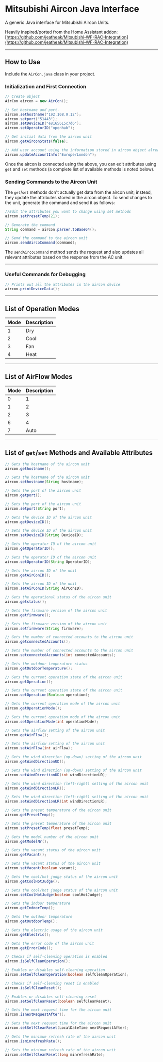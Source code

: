 # Mitsubishi Aircon Java Interface

A generic Java interface for Mitsubishi Aircon Units.

Heavily inspired/ported from the Home Assistant addon:  
[https://github.com/jeatheak/Mitsubishi-WF-RAC-Integration](https://github.com/jeatheak/Mitsubishi-WF-RAC-Integration)

---

## How to Use

Include the `AirCon.java` class in your project.

### Initialization and First Connection

```java
// Create object
AirCon aircon = new AirCon();

// Set hostname and port.
aircon.sethostname("192.168.0.12");
aircon.setport("51443");
aircon.setDeviceID("e8165615c7d6"); 
aircon.setOperatorID("openhab");

// Get initial data from the aircon unit
aircon.getAirconStats(false); 

// Add user account using the information stored in aircon object already
aircon.updateAccountInfo("Europe/London");
```

Once the aircon is connected using the above, you can edit attributes using `get` and `set` methods (a complete list of available methods is noted below). 

### Sending Commands to the Aircon Unit

The `get`/`set` methods don't actually get data from the aircon unit; instead, they update the attributes stored in the aircon object. To send changes to the unit, generate the command and send it as follows:

```java
//Edit the attributes you want to change using set methods
aircon.setPresetTemp(21);

// Generate the command
String command = aircon.parser.toBase64();

// Send the command to the aircon unit
aircon.sendAircoCommand(command);
```

The `sendAircoCommand` method sends the request and also updates all relevant attributes based on the response from the AC unit.

---

### Useful Commands for Debugging

```java
// Prints out all the attributes in the aircon device
aircon.printDeviceData();
```

---

## List of Operation Modes

| Mode | Description |
|------|-------------|
| 1    | Dry         |
| 2    | Cool        |
| 3    | Fan         |
| 4    | Heat        |

---

## List of AirFlow Modes

| Mode | Description |
|------|-------------|
| 0    | 1           |
| 1    | 2           |
| 2    | 3           |
| 6    | 4           |
| 7    | Auto        |

---

## List of `get`/`set` Methods and Available Attributes

```java
// Gets the hostname of the aircon unit
aircon.gethostname();

// Sets the hostname of the aircon unit
aircon.sethostname(String hostname);

// Gets the port of the aircon unit
aircon.getport();

// Sets the port of the aircon unit
aircon.setport(String port);

// Gets the device ID of the aircon unit
aircon.getDeviceID();

// Sets the device ID of the aircon unit
aircon.setDeviceID(String DeviceID);

// Gets the operator ID of the aircon unit
aircon.getOperatorID();

// Sets the operator ID of the aircon unit
aircon.setOperatorID(String OperatorID);

// Gets the aircon ID of the unit
aircon.getAirConID();

// Sets the aircon ID of the unit
aircon.setAirConID(String AirConID);

// Gets the operational status of the aircon unit
aircon.getstatus();

// Gets the firmware version of the aircon unit
aircon.getfirmware();

// Sets the firmware version of the aircon unit
aircon.setfirmware(String firmware);

// Gets the number of connected accounts to the aircon unit
aircon.getconnectedAccounts();

// Sets the number of connected accounts to the aircon unit
aircon.setconnectedAccounts(int connectedAccounts);

// Gets the outdoor temperature status
aircon.getOutdoorTemperature();

// Gets the current operation state of the aircon unit
aircon.getOperation();

// Sets the current operation state of the aircon unit
aircon.setOperation(Boolean operation);

// Gets the current operation mode of the aircon unit
aircon.getOperationMode();

// Sets the current operation mode of the aircon unit
aircon.setOperationMode(int operationMode);

// Gets the airflow setting of the aircon unit
aircon.getAirFlow();

// Sets the airflow setting of the aircon unit
aircon.setAirFlow(int airFlow);

// Gets the wind direction (up-down) setting of the aircon unit
aircon.getWindDirectionUD();

// Sets the wind direction (up-down) setting of the aircon unit
aircon.setWindDirectionUD(int windDirectionUD);

// Gets the wind direction (left-right) setting of the aircon unit
aircon.getWindDirectionLR();

// Sets the wind direction (left-right) setting of the aircon unit
aircon.setWindDirectionLR(int windDirectionLR);

// Gets the preset temperature of the aircon unit
aircon.getPresetTemp();

// Sets the preset temperature of the aircon unit
aircon.setPresetTemp(float presetTemp);

// Gets the model number of the aircon unit
aircon.getModelNr();

// Gets the vacant status of the aircon unit
aircon.getVacant();

// Sets the vacant status of the aircon unit
aircon.setVacant(boolean vacant);

// Gets the cool/hot judge status of the aircon unit
aircon.getCoolHotJudge();

// Sets the cool/hot judge status of the aircon unit
aircon.setCoolHotJudge(boolean coolHotJudge);

// Gets the indoor temperature
aircon.getIndoorTemp();

// Gets the outdoor temperature
aircon.getOutdoorTemp();

// Gets the electric usage of the aircon unit
aircon.getElectric();

// Gets the error code of the aircon unit
aircon.getErrorCode();

// Checks if self-cleaning operation is enabled
aircon.isSelfCleanOperation();

// Enables or disables self-cleaning operation
aircon.setSelfCleanOperation(boolean selfCleanOperation);

// Checks if self-cleaning reset is enabled
aircon.isSelfCleanReset();

// Enables or disables self-cleaning reset
aircon.setSelfCleanReset(boolean selfCleanReset);

// Gets the next request time for the aircon unit
aircon.isnextRequestAfter();

// Sets the next request time for the aircon unit
aircon.setSelfCleanReset(LocalDateTime nextRequestAfter);

// Gets the minimum refresh rate of the aircon unit
aircon.isminrefreshRate();

// Sets the minimum refresh rate of the aircon unit
aircon.setSelfCleanReset(long minrefreshRate);
```